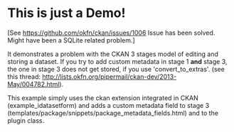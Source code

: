 This is just a Demo!
====================

[See https://github.com/okfn/ckan/issues/1006
Issue has been solved. Might have been a SQLite related problem.]

It demonstrates a problem with the CKAN 3 stages model of editing and storing a
dataset. If you try to add custom metadata in stage 1 __and__ stage 3, the one
in stage 3 does not get stored, if you use 'convert_to_extras'. (see this thread:
http://lists.okfn.org/pipermail/ckan-dev/2013-May/004782.html).

This example simply uses the ckan extension integrated in CKAN
(example_idatasetform) and adds a custom metadata field to stage 3
(templates/package/snippets/package_metadata_fields.html) and to the plugin
class. 
